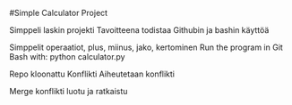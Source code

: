 #Simple Calculator Project

Simppeli laskin projekti
Tavoitteena todistaa Githubin ja bashin käyttöä

Simppelit operaatiot, plus, miinus, jako, kertominen
Run the program in Git Bash with:
python calculator.py

Repo kloonattu
Konflikti
Aiheutetaan konflikti

Merge konflikti luotu ja ratkaistu
